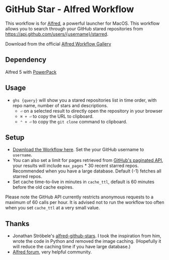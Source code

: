 # GitHub Star - Alfred Workflow


This workflow is for [Alfred](https://www.alfredapp.com/), a powerful launcher for MacOS. This workflow allows you to search through your GitHub stared repositories from https://api.github.com/users/{username}/starred.

Download from the official [Alfred Workflow Gallery](https://alfred.app/workflows/yinanc/github-star/)

## Dependency
Alfred 5 with [PowerPack](https://www.alfredapp.com/powerpack/)

## Usage

- `ghs {query}`  will show you a stared repositories list in time order, with repo name, number of stars and descriptions.
   - `⏎`  on a selected result to directly open the repository in your browser
   - `⌘ + ⏎` to copy the URL to clipboard.
   - `⌃ + ⏎` to copy the `git clone` command to clipboard.

## Setup

- [Download the Workflow here](https://github.com/ychen-97/alfred-github-star/releases). Set the your GitHub username to `username`.
- You can also set a limit for pages retrieved from [GitHub's paginated API](https://docs.github.com/en/rest/guides/using-pagination-in-the-rest-api), your results will include `max_pages` * 30 recent starred repos. Recommended when you have a large database. Default (-1) fetches all starred repos.
- Set cache time-to-live in minutes in `cache_ttl`, default is 60 minutes before the old cache expires.

Please note the GitHub API currently restricts anonymous requests to a maximum of 60 calls per hour. It is advised not to run the workflow too often when you set `cache_ttl` at a very small value.

## Thanks

- Jonathan Ströbele's [alfred-github-stars](https://github.com/stroebjo/alfred-github-stars). I took the inspiration from him, wrote the code in Python and removed the image caching. (Hopefully it will reduce the caching time if you have large database.)
- [Alfred forum](https://www.alfredforum.com/), very helpful community.
